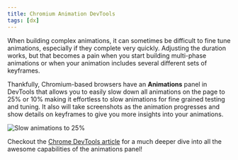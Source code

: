 ```yaml
---
title: Chromium Animation DevTools
tags: [dx]
---
```


When building complex animations, it can sometimes be difficult to fine tune
animations, especially if they complete very quickly. Adjusting the duration
works, but that becomes a pain when you start building multi-phase animations or
when your animation includes several different sets of keyframes.

Thankfully, Chromium-based browsers have an **Animations** panel in DevTools
that allows you to easily slow down all animations on the page to 25% or 10%
making it effortless to slow animations for fine grained testing and tuning. It
also will take screenshots as the animation progresses and show details on
keyframes to give you more insights into your animations.

![Slow animations to 25%](https://github.com/mskelton/mskelton.dev/assets/25914066/3cbeaafa-bbe1-43f2-8a39-e72c86227f07)

Checkout the
[Chrome DevTools article](https://developer.chrome.com/docs/devtools/css/animations/)
for a much deeper dive into all the awesome capabilities of the animations
panel!
